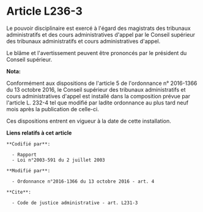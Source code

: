 # Article L236-3

Le  pouvoir disciplinaire est exercé à l'égard des magistrats des tribunaux  administratifs et des cours administratives
d'appel par le Conseil  supérieur des tribunaux administratifs et cours administratives d'appel.  

Le blâme et l'avertissement peuvent être prononcés par le président du Conseil supérieur.

**Nota:**

Conformément aux dispositions de l'article 5 de l'ordonnance n° 2016-1366 du 13 octobre 2016, le Conseil supérieur des
tribunaux administratifs et cours administratives d'appel est installé dans la composition prévue par l'article L. 232-4 tel
que modifié par ladite ordonnance au plus tard neuf mois après la publication de celle-ci. 

Ces dispositions entrent en vigueur à la date de cette installation.

**Liens relatifs à cet article**

	**Codifié par**:

	  - Rapport
	  - Loi n°2003-591 du 2 juillet 2003

	**Modifié par**:

	  - Ordonnance n°2016-1366 du 13 octobre 2016 - art. 4

	**Cite**:

	  - Code de justice administrative - art. L231-3
